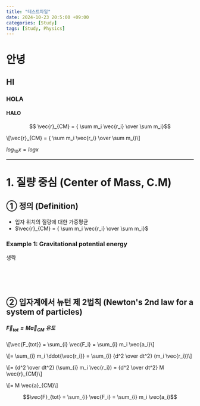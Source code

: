 ```yaml
---
title: "테스트파일"
date: 2024-10-23 20:5:00 +09:00
categories: [Study]
tags: [Study, Physics]
---
```


# 안녕

## HI

### HOLA

#### HALO


$$ \vec{r}_{CM} = { \sum m_i \vec{r_i} \over \sum m_i}$$


\\[\vec{r}_{CM} = { \sum m_i \vec{r_i} \over \sum m_i}\\]


$`log_{10}x = logx`$

---


# 1. 질량 중심 (Center of Mass, C.M)
## ① 정의 (Definition)
- 입자 위치의 질량에 대한 가중평균
-  $\vec{r}_{CM} = { \sum m_i \vec{r_i} \over \sum m_i}$
### Example 1: Gravitational potential energy
생략

<br><br><br>

## ② 입자계에서 뉴턴 제 2법칙 (Newton's 2nd law for a system of particles)
##### $\vec{F}_{tot} = M \vec{a}_{CM}$ 유도

\\[\vec{F_{tot}} = \sum_{i} \vec{F_i} = \sum_{i} m_i \vec{a_i}\\]

\\[= \sum_{i} m_i \ddot{\vec{r_i}} = \sum_{i} {d^2 \over dt^2} (m_i \vec{r_i})\\]

\\[= {d^2 \over dt^2} (\sum_{i} m_i \vec{r_i}) = {d^2 \over dt^2} M \vec{r}_{CM}\\]

\\[= M \vec{a}_{CM}\\]


```math
\vec{F}_{tot} = \sum_{i} \vec{F_i} = \sum_{i} m_i \vec{a_i}
```